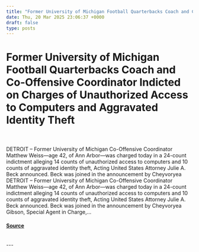```yaml
---
title: "Former University of Michigan Football Quarterbacks Coach and Co-Offensive Coordinator Indicted on Charges of Unauthorized Access to Computers and Aggravated Identity Theft"
date: Thu, 20 Mar 2025 23:06:37 +0000
draft: false
type: posts
---
```

# Former University of Michigan Football Quarterbacks Coach and Co-Offensive Coordinator Indicted on Charges of Unauthorized Access to Computers and Aggravated Identity Theft

<br/>

<br/>
DETROIT – Former University of Michigan Co-Offensive Coordinator Matthew Weiss—age 42, of Ann Arbor—was charged today in a 24-count indictment alleging 14 counts of unauthorized access to computers and 10 counts of aggravated identity theft, Acting United States Attorney Julie A. Beck announced. Beck was joined in the announcement by Cheyvoryea
<br/>
DETROIT – Former University of Michigan Co-Offensive Coordinator Matthew Weiss—age 42, of Ann Arbor—was charged today in a 24-count indictment alleging 14 counts of unauthorized access to computers and 10 counts of aggravated identity theft, Acting United States Attorney Julie A. Beck announced. Beck was joined in the announcement by Cheyvoryea Gibson, Special Agent in Charge,...

#### [Source](https://databreaches.net/2025/03/20/former-university-of-michigan-football-quarterbacks-coach-and-co-offensive-coordinator-indicted-on-charges-of-unauthorized-access-to-computers-and-aggravated-identity-theft/)

<br/>
---
